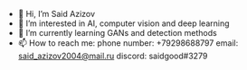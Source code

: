 - 👋 Hi, I’m Said Azizov
- 👀 I’m interested in AI, computer vision and deep learning
- 🌱 I’m currently learning GANs and detection methods
- 📫 How to reach me:
    phone number: +79298688797
    email: said_azizov2004@mail.ru
    discord: saidgood#3279

<!---
SuperSaid09/SuperSaid09 is a ✨ special ✨ repository because its `README.md` (this file) appears on your GitHub profile.
You can click the Preview link to take a look at your changes.
--->
